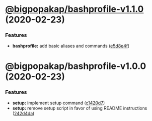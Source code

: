 # [@bigpopakap/bashprofile-v1.1.0](https://github.com/bigpopakap/shared-system-tools/compare/v1.0.0-@bigpopakap/bashprofile...v1.1.0-@bigpopakap/bashprofile) (2020-02-23)


### Features

* **bashprofile:** add basic aliases and commands ([e5d8e4f](https://github.com/bigpopakap/shared-system-tools/commit/e5d8e4fa1a280be398ca7bc4087baa1efd64adab))

# @bigpopakap/bashprofile-v1.0.0 (2020-02-23)


### Features

* **setup:** implement setup command ([c1420d7](https://github.com/bigpopakap/shared-system-tools/commit/c1420d7105f1f79fac0c26f2d4d092456305473f))
* **setup:** remove setup script in favor of using README instructions ([242d4da](https://github.com/bigpopakap/shared-system-tools/commit/242d4dad5b72d6299065efe6d1b1aa70b146fe50))
